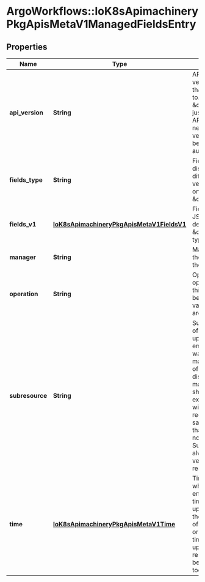# ArgoWorkflows::IoK8sApimachineryPkgApisMetaV1ManagedFieldsEntry

## Properties
Name | Type | Description | Notes
------------ | ------------- | ------------- | -------------
**api_version** | **String** | APIVersion defines the version of this resource that this field set applies to. The format is \&quot;group/version\&quot; just like the top-level APIVersion field. It is necessary to track the version of a field set because it cannot be automatically converted. | [optional] 
**fields_type** | **String** | FieldsType is the discriminator for the different fields format and version. There is currently only one possible value: \&quot;FieldsV1\&quot; | [optional] 
**fields_v1** | [**IoK8sApimachineryPkgApisMetaV1FieldsV1**](IoK8sApimachineryPkgApisMetaV1FieldsV1.md) | FieldsV1 holds the first JSON version format as described in the \&quot;FieldsV1\&quot; type. | [optional] 
**manager** | **String** | Manager is an identifier of the workflow managing these fields. | [optional] 
**operation** | **String** | Operation is the type of operation which lead to this ManagedFieldsEntry being created. The only valid values for this field are &#39;Apply&#39; and &#39;Update&#39;. | [optional] 
**subresource** | **String** | Subresource is the name of the subresource used to update that object, or empty string if the object was updated through the main resource. The value of this field is used to distinguish between managers, even if they share the same name. For example, a status update will be distinct from a regular update using the same manager name. Note that the APIVersion field is not related to the Subresource field and it always corresponds to the version of the main resource. | [optional] 
**time** | [**IoK8sApimachineryPkgApisMetaV1Time**](IoK8sApimachineryPkgApisMetaV1Time.md) | Time is the timestamp of when the ManagedFields entry was added. The timestamp will also be updated if a field is added, the manager changes any of the owned fields value or removes a field. The timestamp does not update when a field is removed from the entry because another manager took it over. | [optional] 


